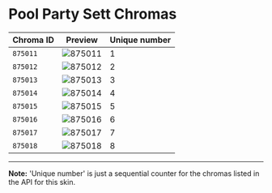 # Pool Party Sett Chromas

| Chroma ID | Preview | Unique number |
|---|---|---|
| `875011` | ![875011](https://raw.communitydragon.org/latest/plugins/rcp-be-lol-game-data/global/default/v1/champion-chroma-images/875/875011.png) | 1 |
| `875012` | ![875012](https://raw.communitydragon.org/latest/plugins/rcp-be-lol-game-data/global/default/v1/champion-chroma-images/875/875012.png) | 2 |
| `875013` | ![875013](https://raw.communitydragon.org/latest/plugins/rcp-be-lol-game-data/global/default/v1/champion-chroma-images/875/875013.png) | 3 |
| `875014` | ![875014](https://raw.communitydragon.org/latest/plugins/rcp-be-lol-game-data/global/default/v1/champion-chroma-images/875/875014.png) | 4 |
| `875015` | ![875015](https://raw.communitydragon.org/latest/plugins/rcp-be-lol-game-data/global/default/v1/champion-chroma-images/875/875015.png) | 5 |
| `875016` | ![875016](https://raw.communitydragon.org/latest/plugins/rcp-be-lol-game-data/global/default/v1/champion-chroma-images/875/875016.png) | 6 |
| `875017` | ![875017](https://raw.communitydragon.org/latest/plugins/rcp-be-lol-game-data/global/default/v1/champion-chroma-images/875/875017.png) | 7 |
| `875018` | ![875018](https://raw.communitydragon.org/latest/plugins/rcp-be-lol-game-data/global/default/v1/champion-chroma-images/875/875018.png) | 8 |

---

**Note:** 'Unique number' is just a sequential counter for the chromas listed in the API for this skin.